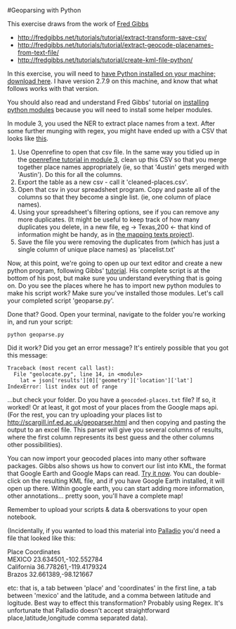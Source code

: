 #Geoparsing with Python

This exercise draws from the work of [Fred Gibbs](http://fredgibbs.net/)

+ http://fredgibbs.net/tutorials/tutorial/extract-transform-save-csv/
+ http://fredgibbs.net/tutorials/tutorial/extract-geocode-placenames-from-text-file/
+ http://fredgibbs.net/tutorials/tutorial/create-kml-file-python/

In this exercise, you will need to [have Python installed on your machine; download here](https://www.python.org/downloads/). I have version 2.7.9 on this machine, and know that what follows works with that version.

You should also read and understand Fred Gibbs' tutorial on [installing python modules](http://fredgibbs.net/tutorials/tutorial/install-python-modules/) because you will need to install some helper modules.

In module 3, you used the NER to extract place names from a text. After some further munging with regex, you might have ended up with a CSV that looks like [this](/texas.csv).

1. Use Openrefine to open that csv file. In the same way you tidied up in the [openrefine tutorial in module 3](https://github.com/hist3907b-winter2015/module3-wranglingdata/blob/master/openrefine.md), clean up this CSV so that you merge together place names appropriately (ie, so that '4ustin' gets merged with 'Austin'). Do this for all the columns.
2. Export the table as a new csv - call it 'cleaned-places.csv'.
3. Open that csv in your spreadsheet program. Copy and paste all of the columns so that they become a single list. (ie, one column of place names).
4. Using your spreadsheet's filtering options, see if you can remove any more duplicates. (It might be useful to keep track of how many duplicates you delete, in a new file, eg -> Texas,200 <- that kind of information might be handy, as in [the mapping texts project](http://mappingtexts.stanford.edu/whitepaper/MappingTexts_WhitePaper.pdf)).
5. Save the file you were removing the duplicates from (which has just a single column of unique place names) as 'placelist.txt'

Now, at this point, we're going to open up our text editor and create a new python program, following Gibbs' [tutorial](http://fredgibbs.net/tutorials/tutorial/extract-geocode-placenames-from-text-file/). His complete script is at the bottom of his post, but make sure you understand everything that is going on. Do you see the places where he has to import new python modules to make his script work? Make sure you've installed those modules. Let's call your completed script 'geoparse.py'.

Done that? Good. Open your terminal, navigate to the folder you're working in, and run your script:

```python geoparse.py```

Did it work? Did you get an error message? It's entirely possible that you got this message:

```SHELL
Traceback (most recent call last):
  File "geolocate.py", line 14, in <module>
    lat = json['results'][0]['geometry']['location']['lat']
IndexError: list index out of range
```

...but check your folder. Do you have a ```geocoded-places.txt``` file? If so, it worked! Or at least, it got most of your places from the Google maps api. (For the rest, you can try uploading your places list to http://scargill.inf.ed.ac.uk/geoparser.html and then copying and pasting the output to an excel file. This parser will give you several columns of results, where the first column represents its best guess and the other columns other possibilities).

You can now import your geocoded places into many other software packages. Gibbs also shows us how to convert our list into KML, the format that Google Earth and Google Maps can read. [Try it now](http://fredgibbs.net/tutorials/tutorial/create-kml-file-python/). You can double-click on the resulting KML file, and if you have Google Earth installed, it will open up there. Within google earth, you can start adding more information, other annotations... pretty soon, you'll have a complete map!

Remember to upload your scripts & data & obersvations to your open notebook.

(Incidentally, if you wanted to load this material into [Palladio](http://palladio.designhumanities.org/) you'd need a file that looked like this:

Place	Coordinates<br>
MEXICO	23.634501,-102.552784<br>
California	36.778261,-119.4179324<br>
Brazos	32.661389,-98.121667<br>

etc: that is, a tab between 'place' and 'coordinates' in the first line, a tab between 'mexico' and the latitude, and a comma between latitude and logitude. Best way to effect this transformation? Probably using Regex. It's unfortunate that Palladio doesn't accept straightforward place,latitude,longitude comma separated data).
